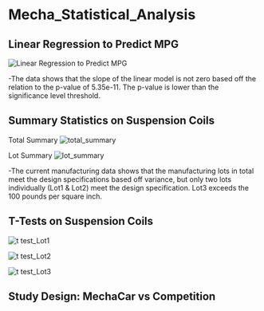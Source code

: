 # Mecha_Statistical_Analysis

## Linear Regression to Predict MPG

![Linear Regression to Predict MPG](https://user-images.githubusercontent.com/91859720/157185006-2d88d549-548c-4fc6-b1a8-b68698e726e3.png)

-The data shows that the slope of the linear model is not zero based off the relation to the p-value of 5.35e-11. The p-value is lower than the significance level threshold.


## Summary Statistics on Suspension Coils

Total Summary
![total_summary](https://user-images.githubusercontent.com/91859720/157186274-62ae475c-4448-4708-97d5-3655eac79b9e.png)

Lot Summary
![lot_summary](https://user-images.githubusercontent.com/91859720/157186309-a65ee532-953d-430f-aee1-5d9f4153cef6.png)

-The current manufacturing data shows that the manufacturing lots in total meet the design specifications based off variance, but only two lots individually (Lot1 & Lot2) meet the design specification. Lot3 exceeds the 100 pounds per square inch.


## T-Tests on Suspension Coils
![t test_Lot1](https://user-images.githubusercontent.com/91859720/157187679-12b2f8eb-11af-48da-83cd-a66834916dd6.png)

![t test_Lot2](https://user-images.githubusercontent.com/91859720/157187697-a5101c8a-8902-4f46-8024-e4dd2c9bc168.png)

![t test_Lot3](https://user-images.githubusercontent.com/91859720/157187735-6441ebd6-87be-4cb7-88b9-22ac698e97e8.png)



## Study Design: MechaCar vs Competition



